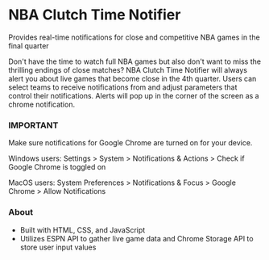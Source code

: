 # NBA Clutch Time Notifier

Provides real-time notifications for close and competitive NBA games in the final quarter

Don't have the time to watch full NBA games but also don't want to miss the thrilling endings of close matches? NBA Clutch Time Notifier will always alert you about live games that become close in the 4th quarter. Users can select teams to receive notifications from and adjust parameters that control their notifications. Alerts will pop up in the corner of the screen as a chrome notification.

### IMPORTANT
Make sure notifications for Google Chrome are turned on for your device.

Windows users: Settings > System > Notifications & Actions > Check if Google Chrome is toggled on

MacOS users: System Preferences > Notifications & Focus > Google Chrome > Allow Notifications

### About
- Built with HTML, CSS, and JavaScript
- Utilizes ESPN API to gather live game data and Chrome Storage API to store user input values

